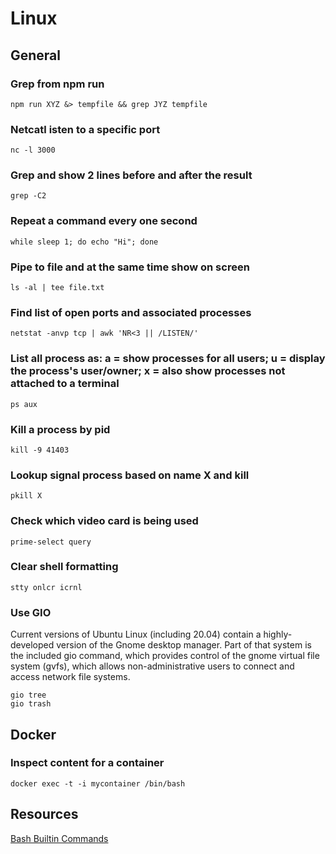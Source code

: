 # Linux

## General

### Grep from npm run

```shell
npm run XYZ &> tempfile && grep JYZ tempfile
```

### Netcatl isten to a specific port

```shell
nc -l 3000
```

### Grep and show 2 lines before and after the result

```shell
grep -C2
```

### Repeat a command every one second

```shell
while sleep 1; do echo "Hi"; done
```

### Pipe to file and at the same time show on screen

```shell
ls -al | tee file.txt
```

### Find list of open ports and associated processes

```shell
netstat -anvp tcp | awk 'NR<3 || /LISTEN/'
```

### List all process as: a = show processes for all users; u = display the process's user/owner; x = also show processes not attached to a terminal

```shell
ps aux
```

### Kill a process by pid

```shell
kill -9 41403
```

### Lookup signal process based on name X and kill

```shell
pkill X
```

### Check which video card is being used

```shell
prime-select query
```

### Clear shell formatting

```shell
stty onlcr icrnl
```

### Use GIO

Current versions of Ubuntu Linux (including 20.04) contain a highly-developed version of the Gnome desktop manager. Part of that system is the included gio command, which provides control of the gnome virtual file system (gvfs), which allows non-administrative users to connect and access network file systems.

```shell
gio tree
gio trash
```

## Docker

### Inspect content for a container

```shell
docker exec -t -i mycontainer /bin/bash
```

## Resources

[Bash Builtin Commands](https://www.gnu.org/software/bash/manual/html_node/Bash-Builtins.html)
